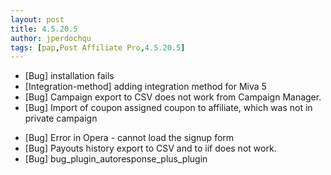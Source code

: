 ```yaml
---
layout: post
title: 4.5.20.5
author: jperdochqu
tags: [pap,Post Affiliate Pro,4.5.20.5]
---
```


- [Bug] installation fails
- [Integration-method] adding integration method for Miva 5
- [Bug] Campaign export to CSV does not work from Campaign Manager.
- [Bug] Import of coupon assigned coupon to affiliate, which was not in private campaign

<!--more-->

- [Bug] Error in Opera - cannot load the signup form
- [Bug] Payouts history export to CSV and to iif does not work.
- [Bug] bug_plugin_autoresponse_plus_plugin
